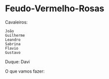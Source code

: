 # Feudo-Vermelho-Rosas

Cavaleiros:

	João
	Guilherme
	Leandro
	Sabrina
	Flavio
	Gustavo

Duque:
	Davi

O que vamos fazer:
